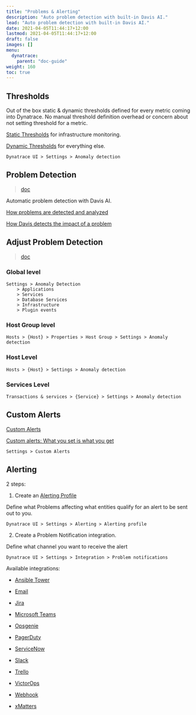 ```yaml
---
title: "Problems & Alerting"
description: "Auto problem detection with built-in Davis AI."
lead: "Auto problem detection with built-in Davis AI."
date: 2021-04-05T11:44:17+12:00
lastmod: 2021-04-05T11:44:17+12:00
draft: false
images: []
menu: 
  dynatrace:
    parent: "doc-guide"
weight: 160
toc: true
---
```


## Thresholds

Out of the box static & dynamic thresholds defined for every metric coming into Dynatrace. No manual threshold definition overhead or concern about not setting threshold for a metric.

[Static Thresholds](https://www.dynatrace.com/support/help/shortlink/problem-evaluation) for infrastructure monitoring.

[Dynamic Thresholds](https://www.dynatrace.com/support/help/shortlink/automated-baselining) for everything else.

    Dynatrace UI > Settings > Anomaly detection    

## Problem Detection

> [doc](https://www.dynatrace.com/support/help/shortlink/problems-hub)

Automatic problem detection with Davis AI.

[How problems are detected and analyzed](https://www.dynatrace.com/support/help/shortlink/problems-intro)

[How Davis detects the impact of a problem](https://www.dynatrace.com/support/help/shortlink/problem-impact-level)

## Adjust Problem Detection

> [doc](https://www.dynatrace.com/support/help/shortlink/problem-detection-sensitivity)

### Global level

    Settings > Anomaly Detection
        > Applications
        > Services
        > Database Services
        > Infrastructure
        > Plugin events

### Host Group level

    Hosts > {Host} > Properties > Host Group > Settings > Anomaly detection


### Host Level

    Hosts > {Host} > Settings > Anomaly detection

### Services Level

    Transactions & services > {Service} > Settings > Anomaly detection

## Custom Alerts

[Custom Alerts](https://www.dynatrace.com/support/help/shortlink/event-types-custom-alerts)

[Custom alerts: What you set is what you get](https://www.dynatrace.com/news/blog/custom-alerts-set-get/)

    Settings > Custom Alerts


## Alerting

2 steps:

1. Create an [Alerting Profile](https://www.dynatrace.com/support/help/shortlink/alerting-profiles)

Define what Problems affecting what entities qualify for an alert to be sent out to you.

    Dynatrace UI > Settings > Alerting > Alerting profile

2. Create a Problem Notification integration.

Define what channel you want to receive the alert

    Dynatrace UI > Settings > Integration > Problem notifications

Available integrations:

- [Ansible Tower](https://www.dynatrace.com/support/help/shortlink/ansible-tower)

- [Email](https://www.dynatrace.com/support/help/shortlink/email-notifications)

- [Jira](https://www.dynatrace.com/support/help/shortlink/jira)

- [Microsoft Teams](https://www.dynatrace.com/support/help/shortlink/set-up-msteams-integration)

- [Opsgenie](https://www.dynatrace.com/support/help/shortlink/opsgenie)

- [PagerDuty](https://www.dynatrace.com/support/help/shortlink/pagerduty)

- [ServiceNow](https://www.dynatrace.com/support/help/shortlink/servicenow)

- [Slack](https://www.dynatrace.com/support/help/shortlink/set-up-slack-integration)

- [Trello](https://www.dynatrace.com/support/help/shortlink/trello-integration)

- [VictorOps](https://www.dynatrace.com/support/help/shortlink/victorops)

- [Webhook](https://www.dynatrace.com/support/help/shortlink/webhook)

- [xMatters](https://www.dynatrace.com/support/help/shortlink/id_xmatters-integration)






